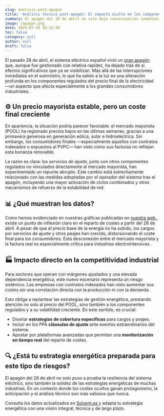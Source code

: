 ```yaml
---
slug: analisis-post-apagon
title: 'Análisis técnico post-apagón: El impacto oculto en los componentes regulados del precio eléctrico'
summary: El apagón del 28 de abril no solo dejó consecuencias inmediatas en el suministro eléctrico, sino que también provocó un cambio profundo en la estructura de costes de la factura eléctrica. En este análisis técnico explicamos cómo, a pesar de un mercado mayorista barato gracias a la alta generación renovable, los componentes regulados han incrementado de forma significativa. Un fenómeno que ya está afectando la competitividad de la industria intensiva en energía. Descubre por qué ha ocurrido, cómo identificar estos sobrecostes y qué estrategias adoptar para mitigar su impacto.
image: /apagon.png
date: 2025-07-29 16:32:49
toc: false
category: null
author: null
draft: false
---
```

El pasado 28 de abril, el sistema eléctrico español vivió un [gran apagón](https://solventie.es/como-evitar-quedarte-sin-luz-en-un-apag-n/) que, aunque fue gestionado con relativa rapidez, ha dejado tras de sí efectos significativos que ya se visibilizan. Más allá de las interrupciones inmediatas en el suministro, lo que ha salido a la luz es una alteración profunda en los componentes regulados del precio final de la electricidad —un aspecto que afecta especialmente a los grandes consumidores industriales.

## ⚙️ Un precio mayorista estable, pero un coste final creciente

En apariencia, la situación podría parecer favorable: el mercado mayorista (POOL) ha registrado precios bajos en las últimas semanas, gracias a una primavera generosa en generación eólica, solar e hidroeléctrica. Sin embargo, los consumidores finales —especialmente aquellos con contratos indexados o expuestos al PVPC— han visto cómo sus facturas no reflejan esta bonanza renovable.

La razón es clara: los _servicios de ajuste_, junto con otros componentes regulados no vinculados directamente al mercado mayorista, han experimentado un repunte abrupto. Este cambio está estrechamente relacionado con las medidas adoptadas por el operador del sistema tras el apagón, incluyendo una mayor activación de ciclos combinados y otros mecanismos de refuerzo de la estabilidad de red.

## 📊 ¿Qué muestran los datos?

Como hemos evidenciado en nuestras gráficas publicadas en [nuestra web ](https://solventie.es/precio-electricidad/), existe un punto de inflexión claro en el reparto de costes a partir del 28 de abril. A pesar de que el precio base de la energía no ha subido, los cargos por servicios de ajuste y otros peajes han crecido, distorsionando el coste final para los consumidores. Esta desconexión entre el mercado mayorista y la factura real es especialmente crítica para industrias electrointensivas.

## 🏭 Impacto directo en la competitividad industrial

Para sectores que operan con márgenes ajustados y una elevada dependencia energética, este nuevo escenario representa un riesgo sistémico. Las empresas con contratos indexados han visto aumentar sus costes sin una correlación directa con la producción ni con la demanda.

Esto obliga a replantear las estrategias de gestión energética, prestando atención no solo al precio del POOL, sino también a los componentes regulados y a su volatilidad creciente. En este sentido, es crucial:

- Diseñar **estrategias de cobertura específicas** para cargos y peajes.
- Incluir en los PPA **cláusulas de ajuste** ante eventos extraordinarios del sistema.
- Apostar por plataformas avanzadas que permitan una **monitorización en tiempo real** del reparto de costes.

## 🔍 ¿Está tu estrategia energética preparada para este tipo de riesgos?

El apagón del 28 de abril no solo puso a prueba la resiliencia del sistema eléctrico, sino también la solidez de las estrategias energéticas de muchas industrias. En un contexto donde los costes ocultos ganan protagonismo, la anticipación y el análisis técnico son más valiosos que nunca.

Consulta los datos actualizados en [Solvent.es ](https://solventie.es/precio-electricidad/) y adapta tu estrategia energética con una visión integral, técnica y de largo plazo.
